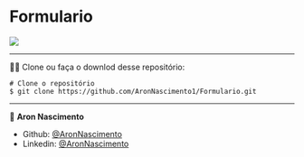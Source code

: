 # Formulario

![](https://github.com/AronNascimento1/Formulario/blob/main/assets/GifFormulario.gif)


_________
🧑‍💻 Clone ou faça o downlod desse repositório:

```
# Clone o repositório
$ git clone https://github.com/AronNascimento1/Formulario.git
```


_________

👤 **Aron Nascimento**
* Github: [@AronNascimento](https://github.com/AronNascimento1)
* Linkedin: [@AronNascimento](https://www.linkedin.com/in/aron-nascimento-a09bbba0/)


